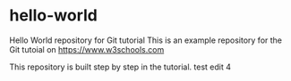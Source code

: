 # hello-world
Hello World repository for Git tutorial
This is an example repository for the Git tutoial on https://www.w3schools.com

This repository is built step by step in the tutorial.
test edit 4

